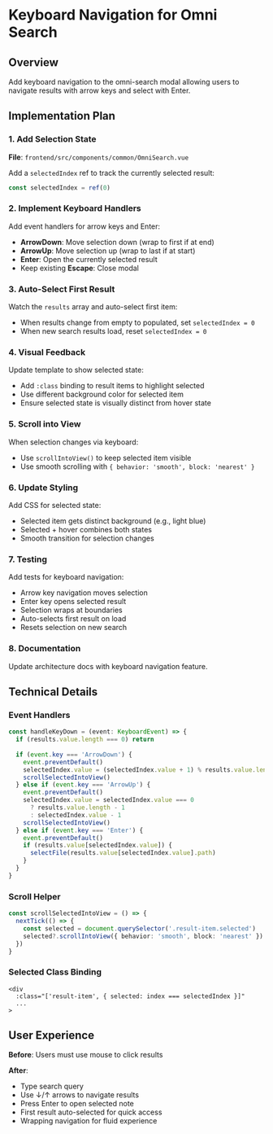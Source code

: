 # Keyboard Navigation for Omni Search

## Overview
Add keyboard navigation to the omni-search modal allowing users to navigate results with arrow keys and select with Enter.

## Implementation Plan

### 1. Add Selection State
**File**: `frontend/src/components/common/OmniSearch.vue`

Add a `selectedIndex` ref to track the currently selected result:
```typescript
const selectedIndex = ref(0)
```

### 2. Implement Keyboard Handlers
Add event handlers for arrow keys and Enter:

- **ArrowDown**: Move selection down (wrap to first if at end)
- **ArrowUp**: Move selection up (wrap to last if at start)
- **Enter**: Open the currently selected result
- Keep existing **Escape**: Close modal

### 3. Auto-Select First Result
Watch the `results` array and auto-select first item:
- When results change from empty to populated, set `selectedIndex = 0`
- When new search results load, reset `selectedIndex = 0`

### 4. Visual Feedback
Update template to show selected state:
- Add `:class` binding to result items to highlight selected
- Use different background color for selected item
- Ensure selected state is visually distinct from hover state

### 5. Scroll into View
When selection changes via keyboard:
- Use `scrollIntoView()` to keep selected item visible
- Use smooth scrolling with `{ behavior: 'smooth', block: 'nearest' }`

### 6. Update Styling
Add CSS for selected state:
- Selected item gets distinct background (e.g., light blue)
- Selected + hover combines both states
- Smooth transition for selection changes

### 7. Testing
Add tests for keyboard navigation:
- Arrow key navigation moves selection
- Enter key opens selected result
- Selection wraps at boundaries
- Auto-selects first result on load
- Resets selection on new search

### 8. Documentation
Update architecture docs with keyboard navigation feature.

## Technical Details

### Event Handlers
```typescript
const handleKeyDown = (event: KeyboardEvent) => {
  if (results.value.length === 0) return
  
  if (event.key === 'ArrowDown') {
    event.preventDefault()
    selectedIndex.value = (selectedIndex.value + 1) % results.value.length
    scrollSelectedIntoView()
  } else if (event.key === 'ArrowUp') {
    event.preventDefault()
    selectedIndex.value = selectedIndex.value === 0 
      ? results.value.length - 1 
      : selectedIndex.value - 1
    scrollSelectedIntoView()
  } else if (event.key === 'Enter') {
    event.preventDefault()
    if (results.value[selectedIndex.value]) {
      selectFile(results.value[selectedIndex.value].path)
    }
  }
}
```

### Scroll Helper
```typescript
const scrollSelectedIntoView = () => {
  nextTick(() => {
    const selected = document.querySelector('.result-item.selected')
    selected?.scrollIntoView({ behavior: 'smooth', block: 'nearest' })
  })
}
```

### Selected Class Binding
```vue
<div
  :class="['result-item', { selected: index === selectedIndex }]"
  ...
>
```

## User Experience

**Before**: Users must use mouse to click results

**After**: 
- Type search query
- Use ↓/↑ arrows to navigate results
- Press Enter to open selected note
- First result auto-selected for quick access
- Wrapping navigation for fluid experience

